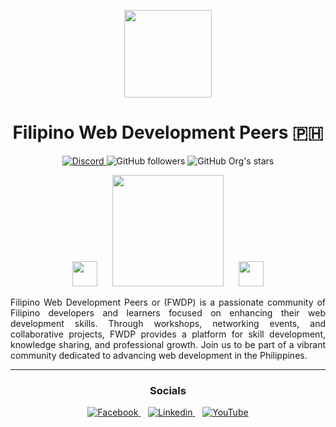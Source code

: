 

<p align="center">
<img style="width: 140px;" src="https://github.com/FWDP/.github/assets/64355960/03b881f5-b9cc-4c56-b197-82952e03de77">
  <h1 align="center">Filipino Web Development Peers 🇵🇭</h1>
</p>

<p align="center">
  <a href="https://discord.com/invite/WsXp77GnDR" target="_blank">
    <img alt="Discord" src="https://img.shields.io/discord/996276138588524624?logo=Discord&logoColor=white&style=for-the-badge">
  </a>
  <img alt="GitHub followers" src="https://img.shields.io/github/followers/fwdp?label=Github%20followers&style=for-the-badge">
  <img alt="GitHub Org's stars" src="https://img.shields.io/github/stars/fwdp?color=FBD96A&label=github%20stars&style=for-the-badge">
</p>

<p align="center">
  <img style="width: 40px;" src="https://github.com/FWDP/.github/assets/64355960/b3fc4c91-3dad-4e50-b34c-b379f2d4b297">&nbsp&nbsp&nbsp&nbsp&nbsp
  <img style="width: 178px;" src="https://github.com/FWDP/.github/assets/64355960/0e8bb243-f52e-484b-9ceb-4e907052727b">&nbsp&nbsp&nbsp&nbsp&nbsp
  <img style="width: 40px;" src="https://github.com/FWDP/.github/assets/64355960/1a43fa91-f6d2-4594-aeea-5929b00ee9bb">
</>

<p style="text-align: justify">
  Filipino Web Development Peers or (FWDP) is a passionate community of Filipino developers and learners focused on enhancing their web development skills. Through workshops, networking events, and collaborative projects, FWDP provides a platform for skill development, knowledge sharing, and professional growth. Join us to be part of a vibrant community dedicated to advancing web development in the Philippines.
</p>

---

<h3 align="center">Socials</h3>

<p align="center">
  <a href="https://www.facebook.com/fwdpeers">
    <img alt="Facebook" src="https://img.shields.io/badge/Facebook-Like-blue?style=flat-square&logo=facebook&logoColor=white">
  </a>&nbsp&nbsp
  <a href="https://www.linkedin.com/company/95023067">
    <img alt="Linkedin" src="https://img.shields.io/badge/LinkedIn-Connect-blue?style=flat-square&logo=linkedin&logoColor=white">
  </a>&nbsp&nbsp
  <a href="https://www.youtube.com/@filipinowebdevelopmentpeers">
    <img alt="YouTube" src="https://img.shields.io/badge/YouTube-Subscribe-red?style=flat-square&logo=youtube&logoColor=white">
  </a>
</p>
